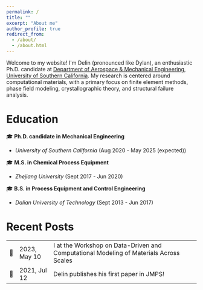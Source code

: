```yaml
---
permalink: /
title: ""
excerpt: "About me"
author_profile: true
redirect_from: 
  - /about/
  - /about.html
---
```


Welcome to my website! I'm Delin (pronounced like Dylan), an enthusiastic Ph.D. candidate at [Department of Aerospace & Mechanical Engineering](https://ame.usc.edu/), [University of Southern California](https://www.usc.edu/). My research is centered around computational materials, with a primary focus on finite element methods, phase field modeling, crystallographic theory, and structural failure analysis.

Education
======
&#127891; **Ph.D. candidate in Mechanical Engineering** 
  - *University of Southern California* (Aug 2020 - May 2025 (expected))
    
&#127891; **M.S. in Chemical Process Equipment**
  - *Zhejiang University* (Sept 2017 - Jun 2020)
    
&#127891; **B.S. in Process Equipment and Control Engineering**
  - *Dalian University of Technology* (Sept 2013 - Jun 2017)

Recent Posts
======
<table style="border-collapse: collapse; border: none;">
  <tr>
    <td>&#128226;</td>
    <td>2023, May 10</td>
    <td>I at the Workshop on Data-Driven and Computational Modeling of Materials Across Scales</td>
  </tr>
  <tr>
    <td>&#128226;</td>
    <td>2021, Jul 12</td>
    <td>Delin publishes his first paper in JMPS!</td>
  </tr>
</table>

